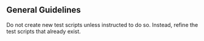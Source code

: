 ## General Guidelines

Do not create new test scripts unless instructed to do so. Instead, refine the test scripts that already exist.